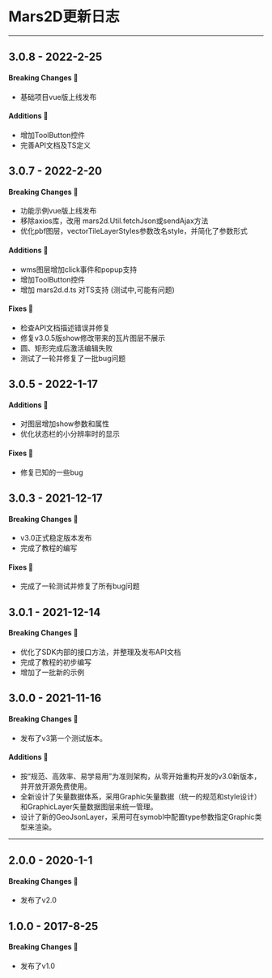 # Mars2D更新日志  

------------------------------------------- 

## 3.0.8  - 2022-2-25
#### Breaking Changes 📣
- 基础项目vue版上线发布

#### Additions 🎉
- 增加ToolButton控件
- 完善API文档及TS定义


 
## 3.0.7  - 2022-2-20
#### Breaking Changes 📣
- 功能示例vue版上线发布
- 移除axios库，改用 mars2d.Util.fetchJson或sendAjax方法
- 优化pbf图层，vectorTileLayerStyles参数改名style，并简化了参数形式

#### Additions 🎉 
- wms图层增加click事件和popup支持
- 增加ToolButton控件
- 增加 mars2d.d.ts 对TS支持 (测试中,可能有问题)

#### Fixes 🔧  
- 检查API文档描述错误并修复
- 修复v3.0.5版show修改带来的瓦片图层不展示
- 圆、矩形完成后激活编辑失败 
- 测试了一轮并修复了一批bug问题



## 3.0.5  - 2022-1-17
#### Additions 🎉
- 对图层增加show参数和属性
- 优化状态栏的小分辨率时的显示

#### Fixes 🔧  
- 修复已知的一些bug

 

## 3.0.3  - 2021-12-17
#### Breaking Changes 📣
- v3.0正式稳定版本发布
- 完成了教程的编写

#### Fixes 🔧  
- 完成了一轮测试并修复了所有bug问题


## 3.0.1  - 2021-12-14
#### Breaking Changes 📣
- 优化了SDK内部的接口方法，并整理及发布API文档
- 完成了教程的初步编写
- 增加了一批新的示例
 

 
## 3.0.0  - 2021-11-16
#### Breaking Changes 📣
- 发布了v3第一个测试版本。

#### Additions 🎉 
- 按“规范、高效率、易学易用”为准则架构，从零开始重构开发的v3.0新版本，并开放开源免费使用。
- 全新设计了矢量数据体系，采用Graphic矢量数据（统一的规范和style设计）和GraphicLayer矢量数据图层来统一管理。
- 设计了新的GeoJsonLayer，采用可在symobl中配置type参数指定Graphic类型来渲染。


-------------------------------------------

## 2.0.0  - 2020-1-1
#### Breaking Changes 📣
- 发布了v2.0


## 1.0.0  - 2017-8-25
#### Breaking Changes 📣
- 发布了v1.0
